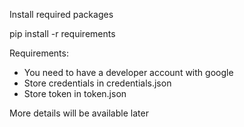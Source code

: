 Install required packages

pip install -r requirements

Requirements: 
- You need to have a developer account with google 
- Store credentials in credentials.json
- Store token in token.json

More details will be available later
